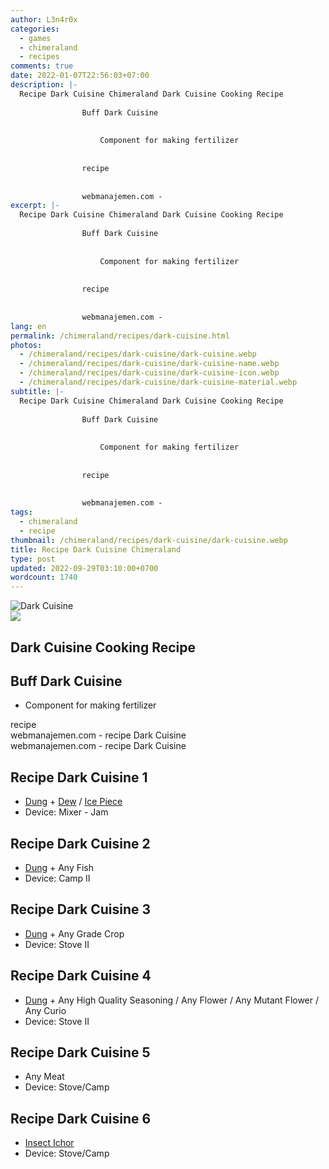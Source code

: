 ```yaml
---
author: L3n4r0x
categories:
  - games
  - chimeraland
  - recipes
comments: true
date: 2022-01-07T22:56:03+07:00
description: |-
  Recipe Dark Cuisine Chimeraland Dark Cuisine Cooking Recipe
                
                Buff Dark Cuisine
                
                  
                    Component for making fertilizer
                  
                
                recipe
              
              
                webmanajemen.com -
excerpt: |-
  Recipe Dark Cuisine Chimeraland Dark Cuisine Cooking Recipe
                
                Buff Dark Cuisine
                
                  
                    Component for making fertilizer
                  
                
                recipe
              
              
                webmanajemen.com -
lang: en
permalink: /chimeraland/recipes/dark-cuisine.html
photos:
  - /chimeraland/recipes/dark-cuisine/dark-cuisine.webp
  - /chimeraland/recipes/dark-cuisine/dark-cuisine-name.webp
  - /chimeraland/recipes/dark-cuisine/dark-cuisine-icon.webp
  - /chimeraland/recipes/dark-cuisine/dark-cuisine-material.webp
subtitle: |-
  Recipe Dark Cuisine Chimeraland Dark Cuisine Cooking Recipe
                
                Buff Dark Cuisine
                
                  
                    Component for making fertilizer
                  
                
                recipe
              
              
                webmanajemen.com -
tags:
  - chimeraland
  - recipe
thumbnail: /chimeraland/recipes/dark-cuisine/dark-cuisine.webp
title: Recipe Dark Cuisine Chimeraland
type: post
updated: 2022-09-29T03:10:00+0700
wordcount: 1740
---
```


<link
  rel="stylesheet"
  href="https://rawcdn.githack.com/dimaslanjaka/Web-Manajemen/870a349/css/bootstrap-5-3-0-alpha3-wrapper.css"
/>
<section id="bootstrap-wrapper">
  <div data-bs-theme="dark">
    <div class="card mb-2">
      <div class="card-body">
        <div class="row g-0">
          <div class="col-sm-4 position-relative mb-2">
            <img
              src="https://www.webmanajemen.com/chimeraland/recipes/dark-cuisine/dark-cuisine-material.webp"
              class="card-img fit-cover w-100 h-100"
              alt="Dark Cuisine"
              data-fancybox="true"
            />
          </div>
          <div class="col-sm-8 mb-2">
            <div class="card-body">
              <div class="d-flex flex-row align-items-center mb-3">
                <img
                  class="d-inline-block me-2"
                  src="https://www.webmanajemen.com/chimeraland/recipes/dark-cuisine/dark-cuisine-icon.webp"
                  width="auto"
                  height="auto"
                  style="vertical-align: middle"
                />
                <h2 class="fs-5">Dark Cuisine Cooking Recipe</h2>
              </div>
              <h2 class="card-title fs-5">Buff Dark Cuisine</h2>
              <div class="card-text">
                <ul>
                  <li>Component for making fertilizer</li>
                </ul>
              </div>
              <span class="badge rounded-pill">recipe</span>
            </div>
            <div class="card-footer text-end text-muted mt-auto">
              webmanajemen.com - recipe Dark Cuisine
            </div>
          </div>
        </div>
      </div>
      <div class="card-footer text-end text-muted">
        webmanajemen.com - recipe Dark Cuisine
      </div>
    </div>
    <div class="row mb-2">
      <div class="col-12 col-lg-6 recipe-item mb-2">
        <div class="card">
          <div class="card-body">
            <h2 class="card-title fs-5">Recipe Dark Cuisine 1</h2>
            <div class="card-text">
              <ul>
                <li>
                  <a
                    class="text-decoration-none text-primary"
                    href="/chimeraland/materials/dung.html"
                    >Dung</a
                  ><span> + </span
                  ><a
                    class="text-decoration-none text-primary"
                    href="/chimeraland/materials/dew.html"
                    >Dew</a
                  ><span> / </span
                  ><a
                    class="text-decoration-none text-primary"
                    href="/chimeraland/materials/ice-piece.html"
                    >Ice Piece</a
                  >
                </li>
                <li>Device: Mixer - Jam</li>
              </ul>
            </div>
          </div>
        </div>
      </div>
      <div class="col-12 col-lg-6 recipe-item mb-2">
        <div class="card">
          <div class="card-body">
            <h2 class="card-title fs-5">Recipe Dark Cuisine 2</h2>
            <div class="card-text">
              <ul>
                <li>
                  <a
                    class="text-decoration-none text-primary"
                    href="/chimeraland/materials/dung.html"
                    >Dung</a
                  ><span> + </span>Any Fish
                </li>
                <li>Device: Camp II</li>
              </ul>
            </div>
          </div>
        </div>
      </div>
      <div class="col-12 col-lg-6 recipe-item mb-2">
        <div class="card">
          <div class="card-body">
            <h2 class="card-title fs-5">Recipe Dark Cuisine 3</h2>
            <div class="card-text">
              <ul>
                <li>
                  <a
                    class="text-decoration-none text-primary"
                    href="/chimeraland/materials/dung.html"
                    >Dung</a
                  ><span> + </span>Any Grade Crop
                </li>
                <li>Device: Stove II</li>
              </ul>
            </div>
          </div>
        </div>
      </div>
      <div class="col-12 col-lg-6 recipe-item mb-2">
        <div class="card">
          <div class="card-body">
            <h2 class="card-title fs-5">Recipe Dark Cuisine 4</h2>
            <div class="card-text">
              <ul>
                <li>
                  <a
                    class="text-decoration-none text-primary"
                    href="/chimeraland/materials/dung.html"
                    >Dung</a
                  ><span> + </span>Any High Quality Seasoning<span> / </span>Any
                  Flower<span> / </span>Any Mutant Flower<span> / </span>Any
                  Curio
                </li>
                <li>Device: Stove II</li>
              </ul>
            </div>
          </div>
        </div>
      </div>
      <div class="col-12 col-lg-6 recipe-item mb-2">
        <div class="card">
          <div class="card-body">
            <h2 class="card-title fs-5">Recipe Dark Cuisine 5</h2>
            <div class="card-text">
              <ul>
                <li>Any Meat</li>
                <li>Device: Stove/Camp</li>
              </ul>
            </div>
          </div>
        </div>
      </div>
      <div class="col-12 col-lg-6 recipe-item mb-2">
        <div class="card">
          <div class="card-body">
            <h2 class="card-title fs-5">Recipe Dark Cuisine 6</h2>
            <div class="card-text">
              <ul>
                <li>
                  <a
                    class="text-decoration-none text-primary"
                    href="/chimeraland/materials/insect-ichor.html"
                    >Insect Ichor</a
                  >
                </li>
                <li>Device: Stove/Camp</li>
              </ul>
            </div>
          </div>
        </div>
      </div>
    </div>
  </div>
</section>